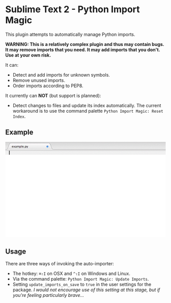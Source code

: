 # Sublime Text 2 - Python Import Magic

This plugin attempts to automatically manage Python imports.

**WARNING: This is a relatively complex plugin and thus may contain bugs. It may remove imports that you need. It may add imports that you don't. Use at your own risk.**

It can:

- Detect and add imports for unknown symbols.
- Remove unused imports.
- Order imports according to PEP8.

It currently can **NOT** (but support is planned):

- Detect changes to files and update its index automatically. The current workaround is to use the command palette `Python Import Magic: Reset Index`.

## Example

![Example of Import Magic at work](Python%20Import%20Magic.gif)

## Usage

There are three ways of invoking the auto-importer:

- The hotkey: `⌘⇧I` on OSX and `^⇧I` on Windows and Linux.
- Via the command palette: `Python Import Magic: Update Imports`.
- Setting `update_imports_on_save` to `true` in the user settings for the package. *I would not encourage use of this setting at this stage, but if you're feeling particularly brave...*
